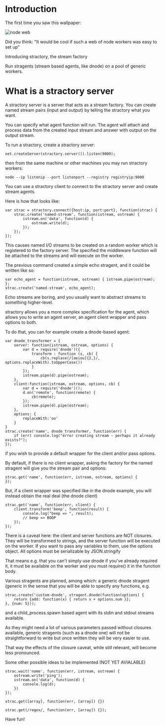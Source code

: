 # Introduction

The first time you saw this wallpaper:

![node web](http://nodejs.org/images/logos/nodejs-1024x768.png)

Did you think: "It would be cool if such a web of node workers was easy to set up"

Introducing stractory, the stream factory

Run stragents (stream based agents, like dnode) on a pool of generic workers. 

# What is a stractory server

A stractory server is a server that acts as a stream factory. You can create named
stream pairs (input and output) by telling the stractory what you want. 

You can specify what agent function will run. The agent will attach and process data
from the created input stream and answer with output on the output stream.

To run a stractory, create a stractory server:

    net.createServer(stractory.server()).listen(9000);

then from the same machine or other machines you may run stractory workers:

    node --ip listenip --port listenport --registry registryip:9000

You can use a stractory client to connect to the stractory server and create stream agents.

Here is how that looks like:

    var strac = stractory.connect({host:ip, port:port}, function(strac) {
        strac.create('named-stream', function(istream, ostream) {
            istream.on('data', function(d) {
                ostream.write(d);
            });       
        });
    });

   
This causes named I/O streams to be created on a random worker which
is registered to the factory server. The specified the middleware function 
will be attached to the streams and will execute on the worker. 

The previous command created a simple echo stragent, and it could be written like so:

    var echo_agent = function(istream, ostream) { istream.pipe(ostream); };
    strac.create('named-stream', echo_agent);

Echo streams are boring, and you usually want to abstract streams to something
higher-level. 

stractory allows you a more complex specification for the agent, which allows
you to write an agent server, an agent client wrapper and pass options to both.

To do that, you can for example create a dnode-based agent:

    var dnode_transformer = { 
        server: function(istream, ostream, options) {
            var d = require('dnode')({
                transform : function (s, cb) {
                    cb(s.replace(/[aeiou]{2,}/, options.replaceWith).toUpperCase())
                }
            });
            istream.pipe(d).pipe(ostream);
        },
        client:function(istream, ostream, options, cb) {
            var d = require('dnode')();
            d.on('remote', function(remote) {
                cb(remote);
            });
            istream.pipe(d).pipe(ostream);
        },
        options: {
            replaceWith:'oo'
        }
    }
    strac.create('name', dnode_transformer, function(err) {
        if (err) console.log("error creating stream - perhaps it already exists?"); 
    });

if you wish to provide a default wrapper for the client and/or pass options.

By default, if there is no client wrapper, asking the factory for the named
stragent will give you the stream pair and options:

    strac.get('name', function(err, istream, ostream, options) {
    });

But, if a client wrapper was specified like in the dnode example, you will
instead obtain the real deal (the dnode client)

    strac.get('name', function(err, client) {
        client.transform('beep', function(result) {
            console.log("beep => ", result); 
            // beep => BOOP
        });
    });

There is a caveat here: the client and server functions are NOT closures.
They will be transformed to strings, and the server function will be
executed on the worker. If you want to pass any variables to them, use
the options object. All options must be serializable by JSON.stringify 

That means e.g. that you can't simply use dnode if you've already required it,
it must be available on the worker and you must require() it in the
function body.

Various stragents are planned, among which: a generic dnode stragent
(generic in the sense that you will be able to specify any functions, e.g.

    strac.create('custom-dnode', stragent.dnode(function(options) { 
        return {add: function(x) { return x + options.num }};
    }, {num: 5}));
    
and a child_process.spawn based agent with its stdin and stdout streams
available.

As they might need a lot of various parameters passed without closures available, 
generic stragents (such as a dnode one) will not be straightforward to write but 
once written they will be very easier to use. 

That way the effects of the closure caveat, while still relevant, will become
less pronounced.

Some other possible ideas to be implemented
(NOT YET AVIALABLE)

    strac.wait('name', function(err, istream, ostream) {
        ostream.write('ping');
        istream.on('data', function(d) {
            console.log(d);
        })   
    });

    strac.get([array], function(err, [array]) {})

    strac.get(/regex/, function(err, [array]) {});
    
Have fun!